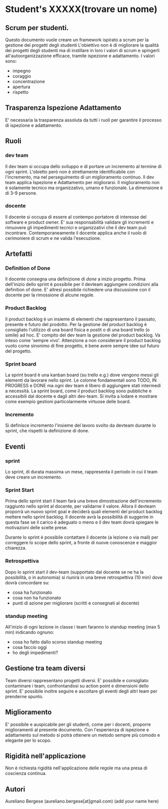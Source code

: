 # Student's XXXXX(trovare un nome)

## Scrum per studenti.
Questo documento vuole creare un framework ispirato a scrum per la gestione dei progetti degli studenti
L'obiettivo non è di migliorare la qualità dei progetti degli studenti ma di instillare in loro i valori di scrum e spingerli all'autoorganizzazione efficace, tramite ispezione e adattamento.
I valori sono:
- impegno
- coraggio
- concentrazione
- apertura
- rispetto

## Trasparenza Ispezione Adattamento
E' necessaria la trasparenza assoluta da tutti i ruoli per garantire il processo di ispezione e adattamento.

## Ruoli

### dev team
Il dev team si occupa dello sviluppo e di portare un incremento al termine di ogni sprint. L'obietto però non è strettamente identificabile con l'incremento, ma nel perseguimento di un miglioramento continuo.
Il dev team applica Ispezione e Adattamento per migliorarsi. Il miglioramento non è solamente tecnico ma organizzativo, umano e funzionale.
La dimensione è di 3-9 persone.

### docente
Il docente si occupa di essere al contempo portatore di interesse del software e product owner. E' sua responsabilità validare gli incrementi e rimuovere gli impedimenti tecnici e organizzativi che il dev team può incontrare.
Contemporaneamente il docente applica anche il ruolo di cerimoniere di scrum e ne valida l'esecuzione.

## Artefatti

### Definition of Done
Il docente consegna una definizione di _done_ a inizio progetto. Prima dell'inizio dello sprint è possibile per il devteam aggiungere condizioni alla definition of done. E' altresì possibile richiedere una discussione con il docente per la rimossione di alcune regole.

### Product Backlog
Il product backlog è un insieme di elementi che rappresentano il passato, presente e futuro del prodotto.
Per la gestione del product backlog è consigliato l'utilizzo di una board fisica e postit o di una board trello (o simile) ad hoc.
E' compito del dev team la gestione del product backlog. Va inteso come 'sempre vivo'. 
Attenzione a non considerare il product backlog vuoto come sinonimo di fine progetto, è bene avere sempre idee sul futuro del progetto. 

### Sprint board
La sprint board è una kanban board (su trello e.g.) dove vengono messi gli elementi da lavorare nello sprint. Le colonne fondamentali sono TODO, IN PROGRESS e DONE ma ogni dev team è libero di aggiungere stati intermedi a necessità.
La sprint board, come il product backlog sono pubbliche e accessibili dal docente e dagli altri dev-team.
Si invita a lodare e mostrare come esempio gestioni particolarmente virtuose delle board.

### Incremento
Si definisce incremento l'insieme del lavoro svolto da devteam durante lo sprint, che rispetti la definizione di done.

## Eventi

### sprint
Lo sprint, di durata massima un mese, rappresenta il periodo in cui il team deve creare un incremento.

### Sprint Start
Prima dello sprint start il team farà una breve dimostrazione dell'incremento raggiunto nello sprint al docente, per validarne il valore. 
Allora il devteam proporrà un nuovo sprint goal e deciderà quali elementi del product backlog mettere nello sprint backlog.
Il docente avrà la possibilità di suggerire in questa fase se il carico è adeguato o meno e il dev team dovrà spiegare le motivazioni delle scelte prese.

Durante lo sprint è possibile contattare il docente (a lezione o via mail) per correggere lo scope dello sprint, a fronte di nuove conoscenze e maggior chiarezza.

### Retrospettiva
Dopo lo sprint start il dev-team (supportato dal docente se ne ha la possibilità, o in autonomia) si riunirà in una breve retrospettiva (10 min) dove dovrà concordare su:
- cosa ha funzionato 
- cosa non ha funzionato
- punti di azione per migliorare (scritti e consegnati al docente)

### standup meeting
All'inizio di ogni lezione in classe i team faranno lo standup meeting (max 5 min) indicando ognuno:
- cosa ho fatto dallo scorso standup meeting
- cosa faccio oggi
- ho degli impedimenti?

## Gestione tra team diversi
Team diversi rappresentano progetti diversi. E' possibile e consigliato contaminare i team, confrontandosi su action point e dimensioni dello sprint. E' possibile inoltre seguire e ascoltare gli eventi degli altri team per prenderne spunto.

## Miglioramento
E' possibile e auspicabile per gli studenti, come per i docenti, proporre miglioramenti al presente documento. Con l'esperienza di ispezione e adattamento sul metodo si potrà ottenere un metodo sempre più comodo e elegante per lo scopo.

## Rigidità nell'applicazione
Non è richiesta rigidità nell'applicazione delle regole ma una presa di coscienza continua. 

## Autori
Aureliano Bergese (aureliano.bergese[at]gmail.com)
(add your name here)
